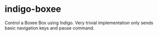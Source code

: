 indigo-boxee
===========

Control a Boxee Box using Indigo. Very trivial implementation only sends
basic navigation keys and pause command.

